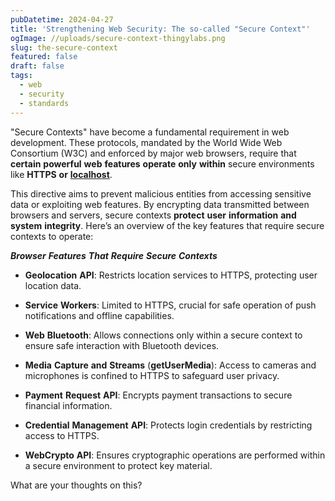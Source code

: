 ```yaml
---
pubDatetime: 2024-04-27
title: 'Strengthening Web Security: The so-called "Secure Context"'
ogImage: //uploads/secure-context-thingylabs.png
slug: the-secure-context
featured: false
draft: false
tags:
  - web
  - security
  - standards
---
```

"Secure Contexts" have become a fundamental requirement in web development. These protocols, mandated by the World Wide Web Consortium (W3C) and enforced by major web browsers, require that **certain** **powerful** **web** **features** **operate** **only** **within** secure environments like **HTTPS** **or** [**localhost**](http://localhost).

This directive aims to prevent malicious entities from accessing sensitive data or exploiting web features. By encrypting data transmitted between browsers and servers, secure contexts **protect** **user** **information** **and** **system** **integrity**. Here’s an overview of the key features that require secure contexts to operate:

**_Browser_** **_Features_** **_That_** **_Require_** **_Secure_** **_Contexts_**

*   **Geolocation** **API**: Restricts location services to HTTPS, protecting user location data.
    
*   **Service** **Workers**: Limited to HTTPS, crucial for safe operation of push notifications and offline capabilities.
    
*   **Web** **Bluetooth**: Allows connections only within a secure context to ensure safe interaction with Bluetooth devices.
    
*   **Media** **Capture** **and** **Streams** (**getUserMedia**): Access to cameras and microphones is confined to HTTPS to safeguard user privacy.
    
*   **Payment** **Request** **API**: Encrypts payment transactions to secure financial information.
    
*   **Credential** **Management** **API**: Protects login credentials by restricting access to HTTPS.
    
*   **WebCrypto** **API**: Ensures cryptographic operations are performed within a secure environment to protect key material.
    

What are your thoughts on this?